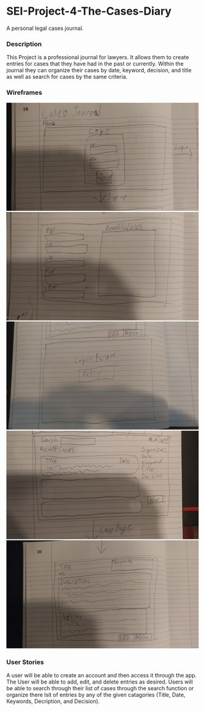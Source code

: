 # SEI-Project-4-The-Cases-Diary
A personal legal cases journal.

### Description 

This Project is a professional journal for lawyers. It allows them to create entries for cases that they have had in the past or currently. Within the journal they can organize their cases by date, keyword, decision, and title as well as search for cases by the same criteria.

### Wireframes

![Wireframe 1](readme-assets/WF1.jpg)
![Wireframe 2](readme-assets/WF2.jpg)
![Wireframe 2](readme-assets/WF2-1.jpg)
![Wireframe 3](readme-assets/WF3.jpg)
![Wireframe 4](readme-assets/WF4.jpg)

### User Stories

A user will be able to create an account and then access it through the app. The User will be able to add, edit, and delete entries as desired. Users will be able to search through their list of cases through the search function or organize there lsit of entries by any of the given catagories (Title, Date, Keywords, Decription, and Decision).
